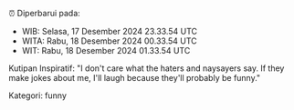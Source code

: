 ⏰ Diperbarui pada:
- WIB: Selasa, 17 Desember 2024 23.33.54 UTC
- WITA: Rabu, 18 Desember 2024 00.33.54 UTC
- WIT: Rabu, 18 Desember 2024 01.33.54 UTC

Kutipan Inspiratif:
"I don't care what the haters and naysayers say. If they make jokes about me, I'll laugh because they'll probably be funny."


Kategori: funny

